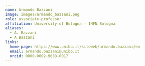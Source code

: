 ```yaml
---
name: Armando Bazzani
image: images/armando_bazzani.png
role: associate-professor
affiliation: University of Bologna - INFN Bologna
aliases:
  - A. Bazzani
  - A Bazzani
links:
  home-page: https://www.unibo.it/sitoweb/armando.bazzani/en
  email: armando.bazzani@unibo.it
  orcid: 0000-0002-9633-0017
---
```

